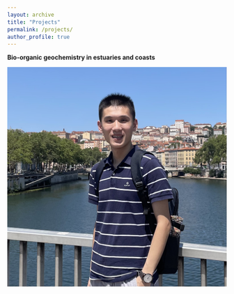 ```yaml
---
layout: archive
title: "Projects"
permalink: /projects/
author_profile: true
---
```

 **Bio-organic geochemistry in estuaries and coasts**
 
 ![Estuary Research](../images/lyon1.jpg)
